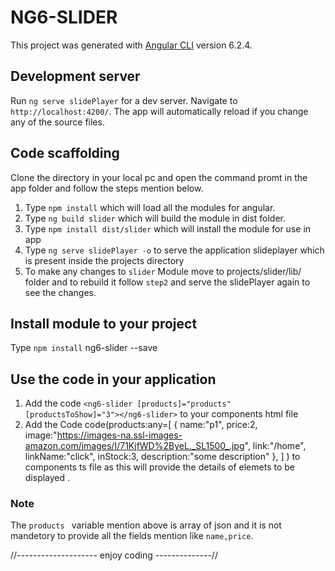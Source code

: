 # NG6-SLIDER

This project was generated with [Angular CLI](https://github.com/angular/angular-cli) version 6.2.4.

## Development server

Run `ng serve slidePlayer` for a dev server. Navigate to `http://localhost:4200/`. The app will automatically reload if you change any of the source files.

## Code scaffolding

Clone the directory in your local pc and open the command promt in the app folder and follow the steps mention below.

1. Type `npm install` which will load all the modules for angular.
2. Type `ng build slider` which will build the module in dist folder.
3. Type `npm install dist/slider` which will install the module for use in app
4. Type `ng serve slidePlayer -o` to serve the application slideplayer which is present inside the projects directory
5. To make any changes to `slider` Module move to projects/slider/lib/ folder and to rebuild it follow `step2` and serve the slidePlayer again to see the changes. 


## Install module to your project

Type `npm install` ng6-slider --save

## Use the code in your application
 
1. Add the code `<ng6-slider [products]="products" [productsToShow]="3"></ng6-slider>` to your components html file
2. Add the Code code(products:any=[
	  {
		  name:"p1",
		  price:2,
		  image:"https://images-na.ssl-images-amazon.com/images/I/71KjfWD%2ByeL._SL1500_.jpg",
		  link:"/home",
		  linkName:"click",
		  inStock:3,
		  description:"some description" 
    },
  ]
  )
  to components ts file as this will provide the details of elemets to be displayed .
  
  ### Note
  The `products ` variable mention above is array of json and it is not mandetory to provide all the fields mention like `name,price`.

//-------------------- enjoy coding --------------//




